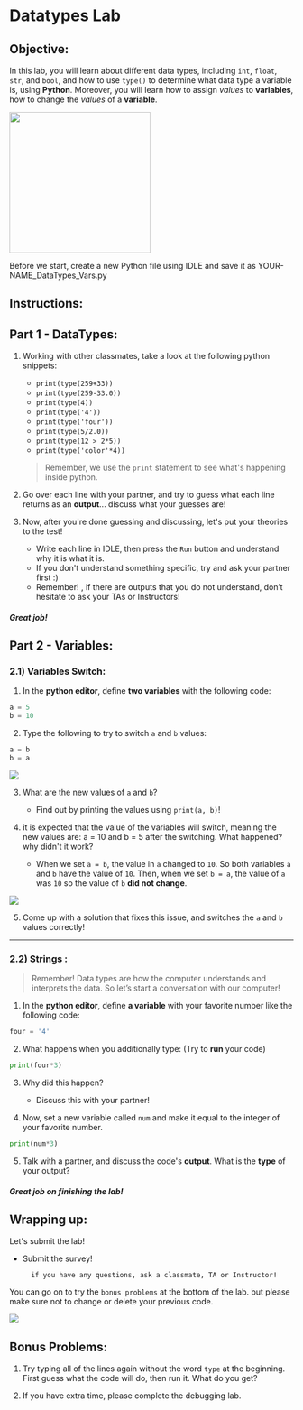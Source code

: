 # Datatypes Lab

## Objective: 
In this lab, you will learn about different data types, including `int`, `float`, `str`, and `bool`, and how to use `type()` to determine what data type a variable is, using **Python**. 
Moreover, you will learn how to assign *values* to **variables**, how to change the *values* of a **variable**.


<img src="https://miro.medium.com/max/1000/1*aNMBIivJppLy2fMRVUSgHA.gif" width=250>


Before we start, create a new Python file using IDLE and save it as YOUR-NAME_DataTypes_Vars.py

## Instructions:

## Part 1 - DataTypes:

1. Working with other classmates, take a look at the following python snippets:
    - `print(type(259+33))`
    - `print(type(259-33.0))`
    - `print(type(4))`
    - `print(type('4'))`
    - `print(type('four'))`
    - `print(type(5/2.0))`
    - `print(type(12 > 2*5))`
    - `print(type('color'*4))`
    
    > Remember, we use the `print` statement to see what's happening inside python.

1. Go over each line with your partner, and try to guess what each line returns as an **output**... discuss what your guesses are!

1. Now, after you're done guessing and discussing, let's put your theories to the test!
    - Write each line in IDLE, then press the `Run` button and understand why it is what it is.
    - If you don't understand something specific, try and ask your partner first :)
    - Remember! , if there are outputs that you do not understand, don’t hesitate to ask your TAs or Instructors!


   
##### Great job!

## Part 2 - Variables:

### 2.1) Variables Switch: 
1. In the **python editor**, define **two variables** with the following code:  
```python
a = 5
b = 10
```

2. Type the following to try to switch `a` and `b` values:
```python
a = b
b = a
```

[![](https://lh3.googleusercontent.com/GPGDnk2B09wllDTMf5kxDmxqNaI-oyYYtVeCNRQI93bNaUXrkZYSJVlMN_gqKZgtfQy-9EGZ6Y4Nl_Z7Zb4TLsFnRi6Fkn82WIhQc_3HNV527AQ3o8-6sgQqJiGeDLFdIAbphqM)]()

3. What are the new values of `a` and `b`? 
    - Find out by printing the values using `print(a, b)`!
    
4. it is expected that the value of the variables will switch, meaning the new values are: a = 10 and b = 5 after the switching.
   What happened? why didn't it work?
    - When we set `a = b`, the value in `a` changed to `10`. So both variables `a` and `b` have the value of `10`. Then, when we set `b = a`, the value of `a` was `10` so the value of `b` **did not change**.

[![](https://lh6.googleusercontent.com/8_InDsh4L5c_np1x4e7zq5lA7YAzzQaV8AMrOL_aYsuKGssuODuCCur2KUHcgpA7AOIu7kaGl1pLN0p34KCqUi9mV5fPLYoBv9HYPhyrvsQKo3cm-pCHrs0yxC3_XaQPRSej0K0)]()

5. Come up with a solution that fixes this issue, and switches the `a` and `b` values correctly!


---
### 2.2) Strings : 
> Remember! Data types are how the computer understands and interprets the data. So let’s start a conversation with our computer!

1. In the **python editor**, define **a variable** with your favorite number like the following code:  
```python
four = '4'
```

2. What happens when you additionally type: (Try to **run** your code)
```python
print(four*3)
```
3. Why did this happen?
    - Discuss this with your partner!

4. Now, set a new variable called `num` and make it equal to the integer of your favorite number. 
```python
print(num*3)
```

5. Talk with a partner, and discuss the code's **output**. What is the **type** of your output?

##### Great job on finishing the lab!
 

## Wrapping up:

Let's submit the lab!
- Submit the survey!

        if you have any questions, ask a classmate, TA or Instructor!


You can go on to try the `bonus problems` at the bottom of the lab. but please make sure not to change or delete your previous code.

<!--

Run the test.
- If it passes:
    - You can go on to try the bonus problems at the bottom of the lab. Be sure you don't change any of the code you already wrote!
    - When you're done, make sure to submit the lab with the `Submit` button on the top right.
- If it fails:
    - Review the lab to see if you missed any steps. You need to follow the steps _exactly_ to pass.
    - If you have questions, ask a classmate, or call over an Instructor or TA!
-->

[![](https://programmer.group/images/article/1a680890c223e534389f27858b5bf33a.jpg)]()

## Bonus Problems: 
1. Try typing all of the lines again without the word `type` at the beginning. First guess what the code will do, then run it. What do you get?

2. If you have extra time, please complete the debugging lab.
